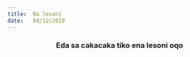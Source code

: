 ```yaml
---
title:  Na lesoni
date:   04/12/2019
---
```


### <center>Eda sa cakacaka tiko ena lesoni oqo</center>